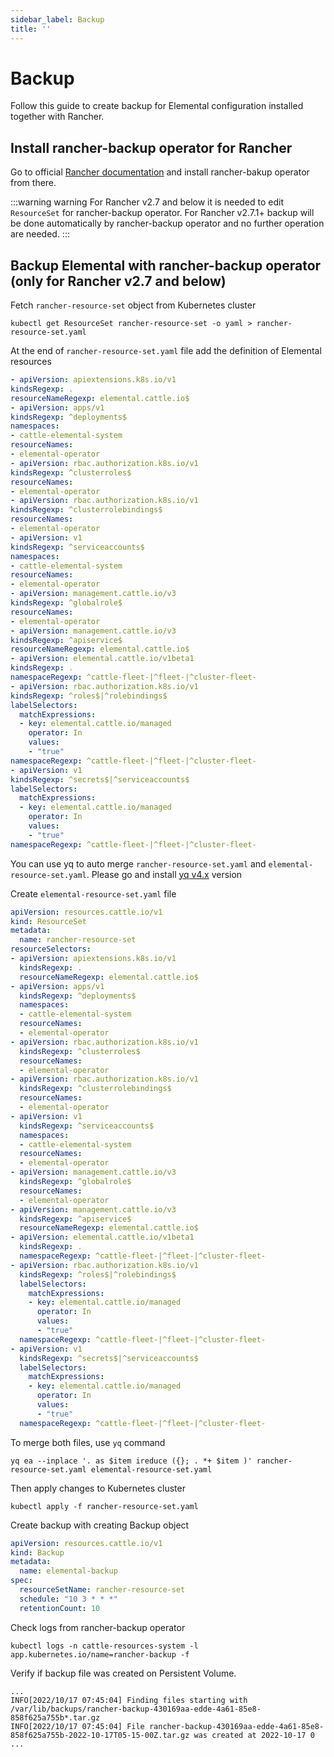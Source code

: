 ```yaml
---
sidebar_label: Backup
title: ''
---
```


# Backup

Follow this guide to create backup for Elemental configuration installed together with Rancher.

## Install rancher-backup operator for Rancher

Go to official [Rancher documentation](https://docs.ranchermanager.rancher.io/how-to-guides/new-user-guides/backup-restore-and-disaster-recovery/back-up-rancher) and install rancher-bakup operator from there.

:::warning warning
For Rancher v2.7 and below it is needed to edit `ResourceSet` for rancher-backup operator.
For Rancher v2.7.1+ backup will be done automatically by rancher-backup operator and no further operation are needed.
:::

## Backup Elemental with rancher-backup operator (only for Rancher v2.7 and below)

Fetch `rancher-resource-set` object from Kubernetes cluster

```shell showLineNumbers
kubectl get ResourceSet rancher-resource-set -o yaml > rancher-resource-set.yaml
```

<Tabs>
<TabItem value="manualEdit" label="Manually editing the resource set yaml">

At the end of `rancher-resource-set.yaml` file add the definition of Elemental resources

```yaml showLineNumbers
- apiVersion: apiextensions.k8s.io/v1
kindsRegexp: .
resourceNameRegexp: elemental.cattle.io$
- apiVersion: apps/v1
kindsRegexp: ^deployments$
namespaces:
- cattle-elemental-system
resourceNames:
- elemental-operator
- apiVersion: rbac.authorization.k8s.io/v1
kindsRegexp: ^clusterroles$
resourceNames:
- elemental-operator
- apiVersion: rbac.authorization.k8s.io/v1
kindsRegexp: ^clusterrolebindings$
resourceNames:
- elemental-operator
- apiVersion: v1
kindsRegexp: ^serviceaccounts$
namespaces:
- cattle-elemental-system
resourceNames:
- elemental-operator
- apiVersion: management.cattle.io/v3
kindsRegexp: ^globalrole$
resourceNames:
- elemental-operator
- apiVersion: management.cattle.io/v3
kindsRegexp: ^apiservice$
resourceNameRegexp: elemental.cattle.io$
- apiVersion: elemental.cattle.io/v1beta1
kindsRegexp: .
namespaceRegexp: ^cattle-fleet-|^fleet-|^cluster-fleet-
- apiVersion: rbac.authorization.k8s.io/v1
kindsRegexp: ^roles$|^rolebindings$
labelSelectors:
  matchExpressions:
  - key: elemental.cattle.io/managed
    operator: In
    values:
    - "true"
namespaceRegexp: ^cattle-fleet-|^fleet-|^cluster-fleet-
- apiVersion: v1
kindsRegexp: ^secrets$|^serviceaccounts$
labelSelectors:
  matchExpressions:
  - key: elemental.cattle.io/managed
    operator: In
    values:
    - "true"
namespaceRegexp: ^cattle-fleet-|^fleet-|^cluster-fleet-
```

</TabItem>
<TabItem value="yqMerge" label="Using yq to auto merge yaml files">

You can use yq to auto merge `rancher-resource-set.yaml` and `elemental-resource-set.yaml`. Please go and install [yq v4.x](https://github.com/mikefarah/yq/#install) version

Create `elemental-resource-set.yaml` file

```yaml showLineNumbers
apiVersion: resources.cattle.io/v1
kind: ResourceSet
metadata:
  name: rancher-resource-set
resourceSelectors:
- apiVersion: apiextensions.k8s.io/v1
  kindsRegexp: .
  resourceNameRegexp: elemental.cattle.io$
- apiVersion: apps/v1
  kindsRegexp: ^deployments$
  namespaces:
  - cattle-elemental-system
  resourceNames:
  - elemental-operator
- apiVersion: rbac.authorization.k8s.io/v1
  kindsRegexp: ^clusterroles$
  resourceNames:
  - elemental-operator
- apiVersion: rbac.authorization.k8s.io/v1
  kindsRegexp: ^clusterrolebindings$
  resourceNames:
  - elemental-operator
- apiVersion: v1
  kindsRegexp: ^serviceaccounts$
  namespaces:
  - cattle-elemental-system
  resourceNames:
  - elemental-operator
- apiVersion: management.cattle.io/v3
  kindsRegexp: ^globalrole$
  resourceNames:
  - elemental-operator
- apiVersion: management.cattle.io/v3
  kindsRegexp: ^apiservice$
  resourceNameRegexp: elemental.cattle.io$
- apiVersion: elemental.cattle.io/v1beta1
  kindsRegexp: .
  namespaceRegexp: ^cattle-fleet-|^fleet-|^cluster-fleet-
- apiVersion: rbac.authorization.k8s.io/v1
  kindsRegexp: ^roles$|^rolebindings$
  labelSelectors:
    matchExpressions:
    - key: elemental.cattle.io/managed
      operator: In
      values:
      - "true"
  namespaceRegexp: ^cattle-fleet-|^fleet-|^cluster-fleet-
- apiVersion: v1
  kindsRegexp: ^secrets$|^serviceaccounts$
  labelSelectors:
    matchExpressions:
    - key: elemental.cattle.io/managed
      operator: In
      values:
      - "true"
  namespaceRegexp: ^cattle-fleet-|^fleet-|^cluster-fleet-
```

To merge both files, use `yq` command

```shell showLineNumbers
yq ea --inplace '. as $item ireduce ({}; . *+ $item )' rancher-resource-set.yaml elemental-resource-set.yaml
```

</TabItem>
</Tabs>

Then apply changes to Kubernetes cluster

```shell showLineNumbers
kubectl apply -f rancher-resource-set.yaml
```

Create backup with creating Backup object

```yaml showLineNumbers
apiVersion: resources.cattle.io/v1
kind: Backup
metadata:
  name: elemental-backup
spec:
  resourceSetName: rancher-resource-set
  schedule: "10 3 * * *"
  retentionCount: 10
```

Check logs from rancher-backup operator

```shell showLineNumbers
kubectl logs -n cattle-resources-system -l app.kubernetes.io/name=rancher-backup -f
```

Verify if backup file was created on Persistent Volume.

```shell showLineNumbers
...
INFO[2022/10/17 07:45:04] Finding files starting with /var/lib/backups/rancher-backup-430169aa-edde-4a61-85e8-858f625a755b*.tar.gz 
INFO[2022/10/17 07:45:04] File rancher-backup-430169aa-edde-4a61-85e8-858f625a755b-2022-10-17T05-15-00Z.tar.gz was created at 2022-10-17 0
...
```
